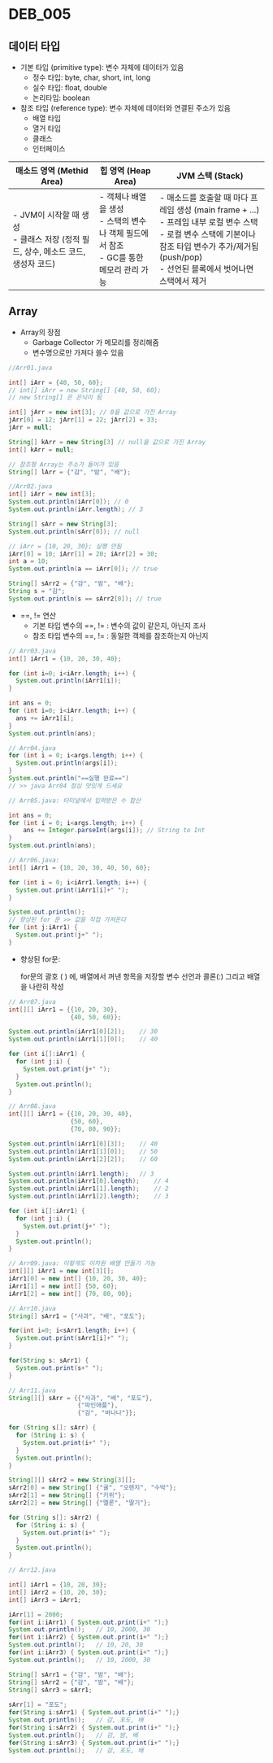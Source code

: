 # DEB_005



## 데이터 타입

- 기본 타입 (primitive type): 변수 자체에 데이터가 있음
  - 정수 타입: byte, char, short, int, long
  - 실수 타입: float, double
  - 논리타입: boolean
- 참조 타입 (reference type): 변수 자체에 데이터와 연결된 주소가 있음
  - 배열 타입
  - 열거 타입
  - 클래스
  - 인터페이스

| 매소드 영역 (Methid Area)                                    | 힙 영역 (Heap Area)                                          | JVM 스택 (Stack)                                             |
| ------------------------------------------------------------ | ------------------------------------------------------------ | ------------------------------------------------------------ |
| - JVM이 시작할 때 생성 <br />- 클래스 저장 (정적 필드, 상수, 메소드 코드, 생성자 코드) | - 객체나 배열을 생성 <br />- 스택의 변수나 객체 필드에서 참조<br />- GC를 통한 메모리 관리 가능 | - 매소드를 호출할 때 마다 프레임 생성 (main frame + ...)<br />- 프레임 내부 로컬 변수 스택<br />- 로컬 변수 스택에 기본이나 참조 타입 변수가 추가/제거됨 (push/pop)<br />- 선언된 블록에서 벗어나면 스택에서 제거 |



## Array

* Array의 장점 
  * Garbage Collector 가 메모리를 정리해줌
  * 변수명으로만 가져다 쓸수 있음

```java
//Arr01.java

int[] iArr = {40, 50, 60};
// int[] iArr = new String[] {40, 50, 60};
// new String[] 은 은닉이 됨

int[] jArr = new int[3]; // 0을 값으로 가진 Array
jArr[0] = 12; jArr[1] = 22; jArr[2] = 33;
jArr = null;

String[] kArr = new String[3] // null을 값으로 가진 Array
int[] kArr = null;

// 참조형 Array는 주소가 들어가 있음
String[] lArr = {"감", "밤", "배"};
```

```java
//Arr02.java
int[] iArr = new int[3];
System.out.println(iArr[0]); // 0
System.out.println(iArr.length); // 3

String[] sArr = new String[3];
System.out.println(sArr[0]); // null

// iArr = {10, 20, 30}; 실행 안됨
iArr[0] = 10; iArr[1] = 20; iArr[2] = 30;
int a = 10; 
System.out.println(a == iArr[0]); // true

String[] sArr2 = {"감", "밤", "배"};
String s = "감"; 
System.out.println(s == sArr2[0]); // true
```

* ==, != 연산
  * 기본 타입 변수의 ==, != : 변수의 값이 같은지, 아닌지 조사
  * 참조 타입 변수의 ==, != : 동일한 객체를 참조하는지 아닌지

```java
// Arr03.java
int[] iArr1 = {10, 20, 30, 40};

for (int i=0; i<iArr.length; i++) {
  System.out.println(iArr1[i]);
}

int ans = 0;
for (int i=0; i<iArr.length; i++) {
  ans += iArr1[i];
}
System.out.println(ans);
```

```java
// Arr04.java
for (int i = 0; i<args.length; i++) {
  System.out.println(args[i]);
}
System.out.println("==실행 완료==")
// >> java Arr04 점심 맛있게 드세요
```

```java
// Arr05.java: 터미널에서 입력받은 수 합산

int ans = 0; 
for (int i = 0; i<args.length; i++) {
	ans += Integer.parseInt(args[i]); // String to Int
}
System.out.println(ans);
```

```java
// Arr06.java: 
int[] iArr1 = {10, 20, 30, 40, 50, 60};

for (int i = 0; i<iArr1.length; i++) {
  System.out.print(iArr1[i]+" ");
}

System.out.println();
// 향상된 for 문 >> 값을 직접 가져온다
for (int j:iArr1) {
  System.out.print(j+" ");
}
```

* 향상된 for문: 

  for문의 괄호 ( ) 에, 배열에서 꺼낸 항목을 저장할 변수 선언과 콜론(:) 그리고 배열을 나란히 작성

```java
// Arr07.java
int[][] iArr1 = {{10, 20, 30}, 
                 {40, 50, 60}};

System.out.println(iArr1[0][2]);	// 30
System.out.println(iArr1[1][0]);	// 40

for (int i[]:iArr1) {
  for (int j:i) {
    System.out.print(j+" ");
  }
  System.out.println();
}
```

```java
// Arr08.java
int[][] iArr1 = {{10, 20, 30, 40}, 
                 {50, 60}, 
                 {70, 80, 90}};

System.out.println(iArr1[0][3]);	// 40
System.out.println(iArr1[1][0]);	// 50
System.out.println(iArr1[2][2]);	// 60

System.out.println(iArr1.length);	// 3
System.out.println(iArr1[0].length);	// 4
System.out.println(iArr1[1].length);	// 2
System.out.println(iArr1[2].length);	// 3

for (int i[]:iArr1) {
  for (int j:i) {
    System.out.print(j+" ");
  }
  System.out.println();
}

// Arr09.java: 이렇게도 이차원 배열 만들기 가능
int[][] iArr1 = new int[3][];
iArr1[0] = new int[] {10, 20, 30, 40};
iArr1[1] = new int[] {50, 60};
iArr1[2] = new int[] {70, 80, 90};
```

```java
// Arr10.java
String[] sArr1 = {"사과", "배", "포도"};

for(int i=0; i<sArr1.length; i++) {
  System.out.print(sArr1[i]+" ");
}

for(String s: sArr1) {
  System.out.print(s+" ");
}
```

```java
// Arr11.java
String[][] sArr = {{"사과", "배", "포도"},
                   {"파인애플"},
                   {"감", "바나나"}};

for (String s[]: sArr) {
  for (String i: s) {
    System.out.print(i+" ");
  }
  System.out.println();
}

String[][] sArr2 = new String[3][];
sArr2[0] = new String[] {"귤", "오렌지", "수박"};
sArr2[1] = new String[] {"키위"};
sArr2[2] = new String[] {"멜론", "딸기"};

for (String s[]: sArr2) {
  for (String i: s) {
    System.out.print(i+" ");
  }
  System.out.println();
}
```

```java
// Arr12.java

int[] iArr1 = {10, 20, 30};
int[] iArr2 = {10, 20, 30};
int[] iArr3 = iArr1;

iArr[1] = 2000;
for(int i:iArr1) { System.out.print(i+" ");} 
System.out.println();	// 10, 2000, 30
for(int i:iArr2) { System.out.print(i+" ");}
System.out.println();	// 10, 20, 30
for(int i:iArr3) { System.out.print(i+" ");}
System.out.println();	// 10, 2000, 30

String[] sArr1 = {"감", "밤", "배"};
String[] sArr2 = {"감", "밤", "배"};
String[] sArr3 = sArr1;
  
sArr[1] = "포도";
for(String i:sArr1) { System.out.print(i+" ");} 
System.out.println();	// 감, 포도, 배
for(String i:sArr2) { System.out.print(i+" ");}
System.out.println();	// 감, 밤, 배
for(String i:sArr3) { System.out.print(i+" ");}
System.out.println();	// 감, 포도, 배
```

